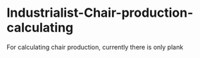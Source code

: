 # Industrialist-Chair-production-calculating
For calculating chair production, currently there is only plank
